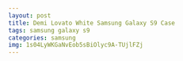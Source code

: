 ```yaml
---
layout: post
title: Demi Lovato White Samsung Galaxy S9 Case
tags: samsung galaxy s9
categories: samsung
img: 1s04LyWKGaNvEob5sBiOlyc9A-TUjlFZj
---
```

